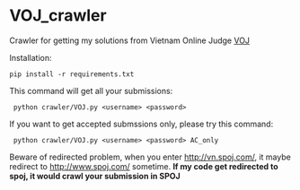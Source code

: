 VOJ_crawler
==========

Crawler for getting my solutions from Vietnam Online Judge [VOJ](https://vn.spoj.com/)

Installation:

```
pip install -r requirements.txt
```


This command will get all your submissions:
   ```
    python crawler/VOJ.py <username> <password>
   ```
   
If you want to get accepted submssions only, please try this command:
   ```
    python crawler/VOJ.py <username> <password> AC_only
   ```

 
Beware of redirected problem, when you enter http://vn.spoj.com/, it maybe redirect to http://www.spoj.com/ sometime. **If my code get redirected to spoj, it would crawl your submission in SPOJ**
   
